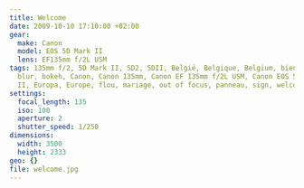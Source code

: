 ```yaml
---
title: Welcome
date: 2009-10-10 17:10:00 +02:00
gear:
  make: Canon
  model: EOS 5D Mark II
  lens: EF135mm f/2L USM
tags: 135mm f/2, 5D Mark II, 5D2, 5DII, België, Belgique, Belgium, bienvenue,
  blur, bokeh, Canon, Canon 135mm, Canon EF 135mm f/2L USM, Canon EOS 5D Mark
  II, Europa, Europe, flou, mariage, out of focus, panneau, sign, welcome
settings:
  focal_length: 135
  iso: 100
  aperture: 2
  shutter_speed: 1/250
dimensions:
  width: 3500
  height: 2333
geo: {}
file: welcome.jpg
---
```



